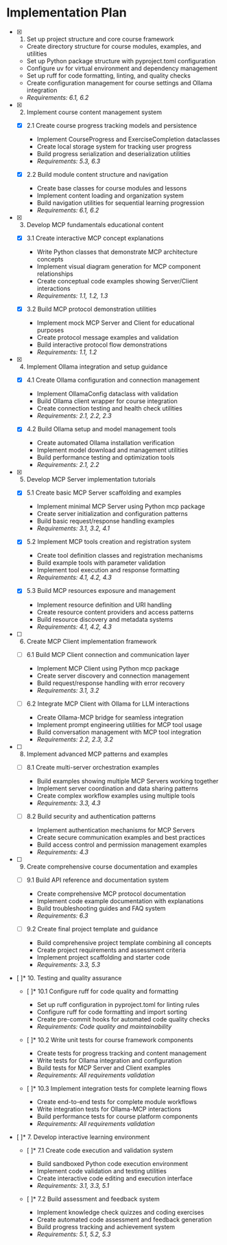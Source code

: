 # Implementation Plan

- [x] 1. Set up project structure and core course framework
  - Create directory structure for course modules, examples, and utilities
  - Set up Python package structure with pyproject.toml configuration
  - Configure uv for virtual environment and dependency management
  - Set up ruff for code formatting, linting, and quality checks
  - Create configuration management for course settings and Ollama integration
  - _Requirements: 6.1, 6.2_

- [x] 2. Implement course content management system
  - [x] 2.1 Create course progress tracking models and persistence
    - Implement CourseProgress and ExerciseCompletion dataclasses
    - Create local storage system for tracking user progress
    - Build progress serialization and deserialization utilities
    - _Requirements: 5.3, 6.3_

  - [x] 2.2 Build module content structure and navigation
    - Create base classes for course modules and lessons
    - Implement content loading and organization system
    - Build navigation utilities for sequential learning progression
    - _Requirements: 6.1, 6.2_

- [x] 3. Develop MCP fundamentals educational content
  - [x] 3.1 Create interactive MCP concept explanations
    - Write Python classes that demonstrate MCP architecture concepts
    - Implement visual diagram generation for MCP component relationships
    - Create conceptual code examples showing Server/Client interactions
    - _Requirements: 1.1, 1.2, 1.3_

  - [x] 3.2 Build MCP protocol demonstration utilities
    - Implement mock MCP Server and Client for educational purposes
    - Create protocol message examples and validation
    - Build interactive protocol flow demonstrations
    - _Requirements: 1.1, 1.2_

- [x] 4. Implement Ollama integration and setup guidance
  - [x] 4.1 Create Ollama configuration and connection management
    - Implement OllamaConfig dataclass with validation
    - Build Ollama client wrapper for course integration
    - Create connection testing and health check utilities
    - _Requirements: 2.1, 2.2, 2.3_

  - [x] 4.2 Build Ollama setup and model management tools
    - Create automated Ollama installation verification
    - Implement model download and management utilities
    - Build performance testing and optimization tools
    - _Requirements: 2.1, 2.2_

- [x] 5. Develop MCP Server implementation tutorials
  - [x] 5.1 Create basic MCP Server scaffolding and examples
    - Implement minimal MCP Server using Python mcp package
    - Create server initialization and configuration patterns
    - Build basic request/response handling examples
    - _Requirements: 3.1, 3.2, 4.1_

  - [x] 5.2 Implement MCP tools creation and registration system
    - Create tool definition classes and registration mechanisms
    - Build example tools with parameter validation
    - Implement tool execution and response formatting
    - _Requirements: 4.1, 4.2, 4.3_

  - [x] 5.3 Build MCP resources exposure and management
    - Implement resource definition and URI handling
    - Create resource content providers and access patterns
    - Build resource discovery and metadata systems
    - _Requirements: 4.1, 4.2, 4.3_

- [ ] 6. Create MCP Client implementation framework
  - [ ] 6.1 Build MCP Client connection and communication layer
    - Implement MCP Client using Python mcp package
    - Create server discovery and connection management
    - Build request/response handling with error recovery
    - _Requirements: 3.1, 3.2_

  - [ ] 6.2 Integrate MCP Client with Ollama for LLM interactions
    - Create Ollama-MCP bridge for seamless integration
    - Implement prompt engineering utilities for MCP tool usage
    - Build conversation management with MCP tool integration
    - _Requirements: 2.2, 2.3, 3.2_

- [ ] 8. Implement advanced MCP patterns and examples
  - [ ] 8.1 Create multi-server orchestration examples
    - Build examples showing multiple MCP Servers working together
    - Implement server coordination and data sharing patterns
    - Create complex workflow examples using multiple tools
    - _Requirements: 3.3, 4.3_

  - [ ] 8.2 Build security and authentication patterns
    - Implement authentication mechanisms for MCP Servers
    - Create secure communication examples and best practices
    - Build access control and permission management examples
    - _Requirements: 4.3_

- [ ] 9. Create comprehensive course documentation and examples
  - [ ] 9.1 Build API reference and documentation system
    - Create comprehensive MCP protocol documentation
    - Implement code example documentation with explanations
    - Build troubleshooting guides and FAQ system
    - _Requirements: 6.3_

  - [ ] 9.2 Create final project template and guidance
    - Build comprehensive project template combining all concepts
    - Create project requirements and assessment criteria
    - Implement project scaffolding and starter code
    - _Requirements: 3.3, 5.3_

- [ ]* 10. Testing and quality assurance
  - [ ]* 10.1 Configure ruff for code quality and formatting
    - Set up ruff configuration in pyproject.toml for linting rules
    - Configure ruff for code formatting and import sorting
    - Create pre-commit hooks for automated code quality checks
    - _Requirements: Code quality and maintainability_

  - [ ]* 10.2 Write unit tests for course framework components
    - Create tests for progress tracking and content management
    - Write tests for Ollama integration and configuration
    - Build tests for MCP Server and Client examples
    - _Requirements: All requirements validation_

  - [ ]* 10.3 Implement integration tests for complete learning flows
    - Create end-to-end tests for complete module workflows
    - Write integration tests for Ollama-MCP interactions
    - Build performance tests for course platform components
    - _Requirements: All requirements validation_


- [ ]* 7. Develop interactive learning environment
  - [ ]* 7.1 Create code execution and validation system
    - Build sandboxed Python code execution environment
    - Implement code validation and testing utilities
    - Create interactive code editing and execution interface
    - _Requirements: 3.1, 3.3, 5.1_

  - [ ]* 7.2 Build assessment and feedback system
    - Implement knowledge check quizzes and coding exercises
    - Create automated code assessment and feedback generation
    - Build progress tracking and achievement system
    - _Requirements: 5.1, 5.2, 5.3_
